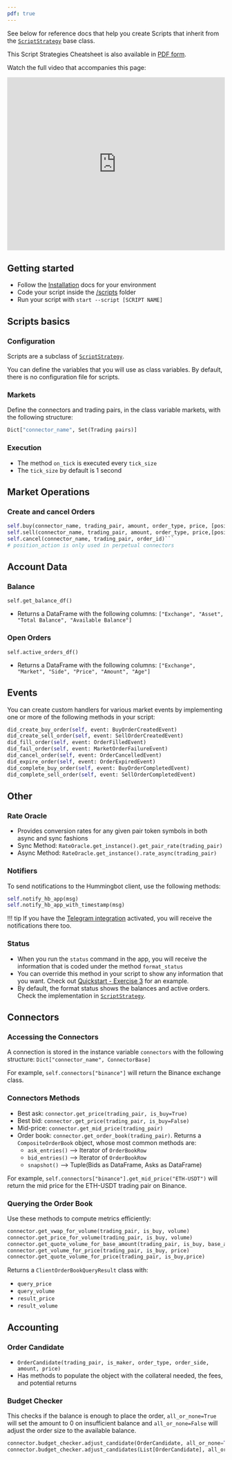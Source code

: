 ```yaml
---
pdf: true
---
```


See below for reference docs that help you create Scripts that inherit from the [`ScriptStrategy`](https://github.com/hummingbot/hummingbot/blob/master/hummingbot/strategy/script_strategy_base.py) base class.

This Script Strategies Cheatsheet is also available in [PDF form](./cheatsheet.pdf).

Watch the full video that accompanies this page:

<iframe style="width:100%; min-height:400px;" src="https://www.youtube.com/embed/GTxBKeq52vw" frameborder="0" allow="accelerometer; autoplay; encrypted-media; gyroscope; picture-in-picture" allowfullscreen></iframe>


## Getting started

- Follow the [Installation](/installation) docs for your environment
- Code your script inside the [/scripts](https://github.com/hummingbot/hummingbot/tree/master/scripts) folder
- Run your script with `start --script [SCRIPT NAME]`

## Scripts basics

### Configuration

Scripts are a subclass of [`ScriptStrategy`](https://github.com/hummingbot/hummingbot/blob/master/hummingbot/strategy/script_strategy_base.py).

You can define the variables that you will use as class variables. By default, there is no configuration file for scripts.

### Markets

Define the connectors and trading pairs, in the class variable markets, with the following structure:

```python
Dict["connector_name", Set(Trading pairs)]
```

### Execution

- The method `on_tick` is executed every `tick_size`
- The `tick_size` by default is 1 second

## Market Operations

### Create and cancel Orders

```python
self.buy(connector_name, trading_pair, amount, order_type, price, [position_action])
self.sell(connector_name, trading_pair, amount, order_type, price,[position_action])
self.cancel(connector_name, trading_pair, order_id)```
# position_action is only used in perpetual connectors
```

## Account Data

### Balance

`self.get_balance_df()`

* Returns a DataFrame with the following columns: `["Exchange", "Asset", "Total Balance", "Available Balance"]`

### Open Orders

`self.active_orders_df()`

* Returns a DataFrame with the following columns: `["Exchange", "Market", "Side", "Price", "Amount", "Age"]`

## Events

You can create custom handlers for various market events by implementing one or more of the following methods in your script:

```python
did_create_buy_order(self, event: BuyOrderCreatedEvent)
did_create_sell_order(self, event: SellOrderCreatedEvent)
did_fill_order(self, event: OrderFilledEvent)
did_fail_order(self, event: MarketOrderFailureEvent)
did_cancel_order(self, event: OrderCancelledEvent)
did_expire_order(self, event: OrderExpiredEvent)
did_complete_buy_order(self, event: BuyOrderCompletedEvent)
did_complete_sell_order(self, event: SellOrderCompletedEvent)
```


## Other

### Rate Oracle

- Provides conversion rates for any given pair token symbols in both async and sync fashions
- Sync Method: `RateOracle.get_instance().get_pair_rate(trading_pair)`
- Async Method: `RateOracle.get_instance().rate_async(trading_pair)`

### Notifiers

To send notifications to the Hummingbot client, use the following methods:

```python
self.notify_hb_app(msg)
self.notify_hb_app_with_timestamp(msg)
```

!!! tip
    If you have the [Telegram integration](/global-configs/telegram/) activated, you will receive the notifications there too.

### Status

- When you run the `status` command in the app, you will receive the information that is coded under the method `format_status`
- You can override this method in your script to show any information that you want. Check out [Quickstart - Exercise 3](../getting-started/custom-script/custom-pmm-3.md) for an example.
- By default, the format status shows the balances and active orders. Check the implementation in [`ScriptStrategy`](https://github.com/hummingbot/hummingbot/blob/master/hummingbot/strategy/script_strategy_base.py).

## Connectors

### Accessing the Connectors

A connection is stored in the instance variable `connectors` with the following structure: `Dict["connector_name", ConnectorBase]`

For example, `self.connectors["binance"]` will return the Binance exchange class.

### Connectors Methods

- Best ask: `connector.get_price(trading_pair, is_buy=True)`
- Best bid: `connector.get_price(trading_pair, is_buy=False)`
- Mid-price: `connector.get_mid_price(trading_pair)`
- Order book: `connector.get_order_book(trading_pair)`. Returns a `CompositeOrderBook` object, whose most common methods are:
    - `ask_entries()` --> Iterator of `OrderBookRow`
    - `bid_entries()` --> Iterator of `OrderBookRow`
    - `snapshot()` --> Tuple(Bids as DataFrame, Asks as DataFrame)

For example, `self.connectors["binance"].get_mid_price("ETH-USDT")` will return the mid price for the ETH-USDT trading pair on Binance.

### Querying the Order Book

Use these methods to compute metrics efficiently:

```python
connector.get_vwap_for_volume(trading_pair, is_buy, volume)
connector.get_price_for_volume(trading_pair, is_buy, volume)
connector.get_quote_volume_for_base_amount(trading_pair, is_buy, base_amount)
connector.get_volume_for_price(trading_pair, is_buy, price)
connector.get_quote_volume_for_price(trading_pair, is_buy,price)
```

Returns a `ClientOrderBookQueryResult` class with:

- `query_price`
- `query_volume`
- `result_price`
- `result_volume`

## Accounting

### Order Candidate

- `OrderCandidate(trading_pair, is_maker, order_type, order_side, amount, price)`
- Has methods to populate the object with the collateral needed, the fees, and potential returns

### Budget Checker

This checks if the balance is enough to place the order, `all_or_none=True` will set the amount to 0 on insufficient balance and `all_or_none=False` will adjust the order size to the available balance.

```python
connector.budget_checker.adjust_candidate(OrderCandidate, all_or_none=True)
connector.budget_checker.adjust_candidates(List[OrderCandidate], all_or_none=True)
```
